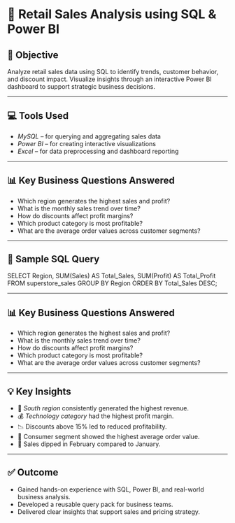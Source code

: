 # 🛒 Retail Sales Analysis using SQL & Power BI

## 📌 Objective
Analyze retail sales data using SQL to identify trends, customer behavior, and discount impact. Visualize insights through an interactive Power BI dashboard to support strategic business decisions.

---

## 💻 Tools Used
- *MySQL* – for querying and aggregating sales data  
- *Power BI* – for creating interactive visualizations  
- *Excel* – for data preprocessing and dashboard reporting

---

## 📊 Key Business Questions Answered
- Which region generates the highest sales and profit?
- What is the monthly sales trend over time?
- How do discounts affect profit margins?
- Which product category is most profitable?
- What are the average order values across customer segments?

---

## 📄 Sample SQL Query

SELECT 
  Region, 
  SUM(Sales) AS Total_Sales,
  SUM(Profit) AS Total_Profit
FROM superstore_sales
GROUP BY Region
ORDER BY Total_Sales DESC;

---

## 📊 Key Business Questions Answered
- Which region generates the highest sales and profit?
- What is the monthly sales trend over time?
- How do discounts affect profit margins?
- Which product category is most profitable?
- What are the average order values across customer segments?

---
## 💡 Key Insights
- 📍 *South region* consistently generated the highest revenue.
- 💰 *Technology category* had the highest profit margin.
- 📉 Discounts above 15% led to reduced profitability.
- 👤 Consumer segment showed the highest average order value.
- 📅 Sales dipped in February compared to January.

---

## ✅ Outcome
- Gained hands-on experience with SQL, Power BI, and real-world business analysis.
- Developed a reusable query pack for business teams.
- Delivered clear insights that support sales and pricing strategy.
